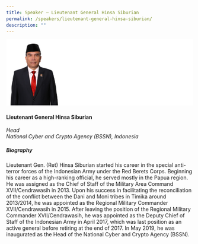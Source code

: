 ```yaml
---
title: Speaker – Lieutenant General Hinsa Siburian
permalink: /speakers/lieutenant-general-hinsa-siburian/
description: ""
---
```


![](/images/2023%20Speakers/hinsa%20siburian.png)

#### **Lieutenant General Hinsa Siburian**

*Head <br>
National Cyber and Crypto Agency (BSSN), Indonesia*


##### **Biography**
Lieutenant Gen. (Ret) Hinsa Siburian started his career in the special anti-terror forces of the Indonesian Army under the Red Berets Corps. Beginning his career as a high-ranking official, he served mostly in the Papua region. He was assigned as the Chief of Staff of the Military Area Command XVII/Cendrawasih in 2013. Upon his success in facilitating the reconciliation of the conflict between the Dani and Moni tribes in Timika around 2013/2014, he was appointed as the Regional Military Commander XVII/Cendrawasih in 2015. 
After leaving the position of the Regional Military Commander XVII/Cendrawasih, he was appointed as the Deputy Chief of Staff of the Indonesian Army in April 2017, which was last position as an active general before retiring at the end of 2017. In May 2019, he was inaugurated as the Head of the National Cyber and Crypto Agency (BSSN).